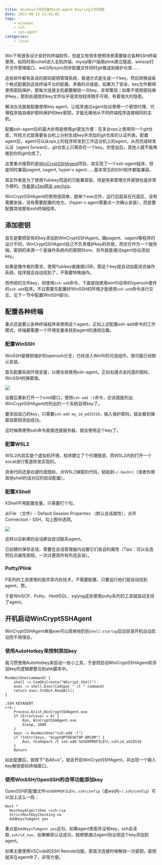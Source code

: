 ```yaml
---
title: Windows下较完善的ssh-agent Keyring工作流程
date: 2022-08-12 13:41:01
tags:
	- windows
	- ssh
	- ssh-agent
categories:
	- linux
---
```


Win下有很多设计良好的终端软件，但是又有很多使用场景需要联合各种SSH终端使用，如同时用xshell进入主机终端、mysql客户端用plink建立隧道、winscp打开文件管理窗口、wsl2内rsync同步配置文件同时git推送到维护仓库……

这些软件都有各自的密码密钥管理系统，普通方式是生成一个key，然后转换成各个格式配置到这些终端平台的配置。矛盾的点就是，如果为了安全，key文件都得使用密码保护，那每次连接主机都要解锁一次key，非常繁琐；如果不使用密码保护key，那到处摆放的key文件似乎是其他程序随手可得，有着很大的隐患。

解决办法就是配置使用key agent，让程序通过agent协议使用一个密钥代理，代理程序独自维护密码保护的key密钥，才能无痛地从不同终端程序连接相同的主机。

<!-- more -->

配置ssh-agent后的最大妙用是使用git更加方便：在多台vps上使用同一个git仓库，传统方式就需要各台机上分别生成key并添加的git仓库的认证列表。配置agent后，agent可以从vps上的程序转发到工作这台机上的agent，从而完成转发认证（agent forward），git仓库上只需存在一个key。你登出后，其他人就不能再推到你的git仓库了。

这里重点推荐的是[WinCryptSSHAgent](https://github.com/buptczq/WinCryptSSHAgent)项目，其实现了一个ssh-agent程序，但是同时兼容pagent, xagent, hyper-v agent……基本常见的SSH软件都能兼容。

其实作者是为了使用Yubikey而造的万能兼容层，但是用来管理文件密钥也是非常方便的。[作者是v2ex网友 swchzq](https://www.v2ex.com/t/565640)。

WinCryptSSHAgent的使用很简单，就单个exe文件，运行后就呆在托盘区，没有需要安装，没有需要配置的地方。（hyper-v agent需要点一次确认安装），而是要配置其他那些ssh终端程序。

## 添加密钥

首先是要把现有的key添加到WinCryptSSHAgent。跟pagent、xagent等程序的设计不同，WinCryptSSHAgent自己不负责维护key的存放，而仅仅作为一个服务端，密钥的来源一个是操作系统内的密钥Store，另外就是通过agent协议添加key。

如果是像作者的需求，使用Yubikey直接插USB，那这个key就自动加载进去操作系统，程序就会自动找到了，不需要特殊操作。

而传统的文件key，则使用`ssh-add`命令，下面是指使用win10自带的openssh套件的`ssh-add`程序。不过需要先配置好WinSSH的环境才能使用`ssh-add`命令进行交互。见下一节中配置WinSSH部分。


## 配置各种终端

重点还是要让各种终端程序来使用这个agent，正如上述配置ssh-add命令的工作模式，终端都需要一个环境变量来找到agent的通信位置。

### 配置WinSSH

WinSSH是微软维护的openssh分支，已经进入Win10的可选组件。很可能已经默认安装。

首先配置系统环境变量，以便全局使用ssh-agent。正如右键点击托盘的图标，WinSSH的弹窗值。

![](sysenv.png)

设置后重新打开一个cmd窗口，使用`ssh-add -l`命令，应该就能列出WinCryptSSHAgent内列出的一个系统自带key了。

要添加自己的key，只需要`ssh-add my_id_ed25519`，输入保护密码，就会看到弹窗说密钥添加成功。

这时候再使用ssh命令直接连接服务器，就会使用这个key了。

### 配置WSL2

WSL2内其实是个虚拟机环境，程序建立了个代理隧道，而WSL2内则打开一个socat进行管道转发实现的。

具体代码还是右键托盘图标，点WSL2弹窗的代码，粘贴到`~/.bashrc`（或者你用其他shell的话对应的启动配置）。

### 配置XShell

XShell不用配置变量，只需要打个勾。

从File （文件）- Default Session Properties （默认会话属性），点开Connection - SSH，勾上图中选项。

![](xshell.png)

这样以后新建的会话都会尝试联系agent。

已创建的保存会话，需要在会话管理器内设置它们各自的属性（Tips：可以全选然后点属性按钮，一次过更改所有所选会话）。

### Putty/Plink

P系列的工具使用的是共享内存技术，不需要配置，只要运行他们就自动找到agent，赞。

于是WinSCP、Putty、HeidiSQL、sqlyog这些使用putty系列的工具就自动支持了agent。


## 开机启动WinCryptSSHAgent

WinCryptSSHAgent单独exe可以简单地扔到`shell:startup`启动目录开机自动启动而不用理会。

### 使用AutoHotkey来控制添加key

我习惯使用AutoHotkey来启动一些小工具，于是把启动WinCryptSSHAgent和添加key的逻辑都整合到ahk脚本中。

```
RunWaitOne(command) {
    shell := ComObjCreate("WScript.Shell")
    exec := shell.Exec(ComSpec " /C " command)
    return exec.StdOut.ReadAll()
}

;SSH KEYAGENT
>!k::
	Process,Exist,WinCryptSSHAgent.exe
	If (ErrorLevel = 0) {
		Run, WinCryptSSHAgent.exe
		Sleep, 2000
	}
	keys := RunWaitOne("ssh-add -l")
	if !InStr(keys, "boypt@PTDESKTOP-DRCOM") {
		Run, %ComSpec% /C ssh-add %USERPROFILE%\.ssh\id_ed25519
	}
	Return
```

如此配置后，我按下"右Alt+k"，就会开启WinCryptSSHAgent，并出现一个输入key解锁密码终端窗口。

### 使用WinSSH/OpenSSH的自带功能添加key

OpenSSH的配置文件`%USERPROFILE%\.ssh\config`（或wsl内`~/.ssh/config`）可以加上这么一段：

```
Host *
  HostkeyAlgorithms +ssh-rsa
  StrictHostKeyChecking no
  AddKeysToAgent yes
```

重点是`AddKeysToAgent yes`这句，如果agent里面并没有key，ssh会读取`.ssh/id_xxx`，如果解锁认证成功，就顺便通过agent协议把这个key添加到agent。

如果主要使用VSCode的SSH Remote功能，那首次连接时候解锁一次密钥，密钥就呆在agent中了，非常方便。

